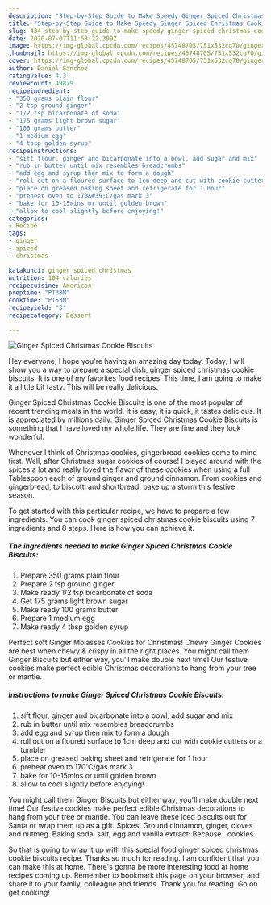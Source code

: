 ```yaml
---
description: "Step-by-Step Guide to Make Speedy Ginger Spiced Christmas Cookie Biscuits"
title: "Step-by-Step Guide to Make Speedy Ginger Spiced Christmas Cookie Biscuits"
slug: 434-step-by-step-guide-to-make-speedy-ginger-spiced-christmas-cookie-biscuits
date: 2020-07-07T11:58:22.399Z
image: https://img-global.cpcdn.com/recipes/45748705/751x532cq70/ginger-spiced-christmas-cookie-biscuits-recipe-main-photo.jpg
thumbnail: https://img-global.cpcdn.com/recipes/45748705/751x532cq70/ginger-spiced-christmas-cookie-biscuits-recipe-main-photo.jpg
cover: https://img-global.cpcdn.com/recipes/45748705/751x532cq70/ginger-spiced-christmas-cookie-biscuits-recipe-main-photo.jpg
author: Daniel Sanchez
ratingvalue: 4.3
reviewcount: 49879
recipeingredient:
- "350 grams plain flour"
- "2 tsp ground ginger"
- "1/2 tsp bicarbonate of soda"
- "175 grams light brown sugar"
- "100 grams butter"
- "1 medium egg"
- "4 tbsp golden syrup"
recipeinstructions:
- "sift flour, ginger and bicarbonate into a bowl, add sugar and mix"
- "rub in butter until mix resembles breadcrumbs"
- "add egg and syrup then mix to form a dough"
- "roll out on a floured surface to 1cm deep and cut with cookie cutters or a tumbler"
- "place on greased baking sheet and refrigerate for 1 hour"
- "preheat oven to 170&#39;C/gas mark 3"
- "bake for 10-15mins or until golden brown"
- "allow to cool slightly before enjoying!"
categories:
- Recipe
tags:
- ginger
- spiced
- christmas

katakunci: ginger spiced christmas 
nutrition: 104 calories
recipecuisine: American
preptime: "PT38M"
cooktime: "PT53M"
recipeyield: "3"
recipecategory: Dessert

---
```



![Ginger Spiced Christmas Cookie Biscuits](https://img-global.cpcdn.com/recipes/45748705/751x532cq70/ginger-spiced-christmas-cookie-biscuits-recipe-main-photo.jpg)

Hey everyone, I hope you're having an amazing day today. Today, I will show you a way to prepare a special dish, ginger spiced christmas cookie biscuits. It is one of my favorites food recipes. This time, I am going to make it a little bit tasty. This will be really delicious.

Ginger Spiced Christmas Cookie Biscuits is one of the most popular of recent trending meals in the world. It is easy, it is quick, it tastes delicious. It is appreciated by millions daily. Ginger Spiced Christmas Cookie Biscuits is something that I have loved my whole life. They are fine and they look wonderful.

Whenever I think of Christmas cookies, gingerbread cookies come to mind first. Well, after Christmas sugar cookies of course! I played around with the spices a lot and really loved the flavor of these cookies when using a full Tablespoon each of ground ginger and ground cinnamon. From cookies and gingerbread, to biscotti and shortbread, bake up a storm this festive season.


To get started with this particular recipe, we have to prepare a few ingredients. You can cook ginger spiced christmas cookie biscuits using 7 ingredients and 8 steps. Here is how you can achieve it.

<!--inarticleads1-->

##### The ingredients needed to make Ginger Spiced Christmas Cookie Biscuits:

1. Prepare 350 grams plain flour
1. Prepare 2 tsp ground ginger
1. Make ready 1/2 tsp bicarbonate of soda
1. Get 175 grams light brown sugar
1. Make ready 100 grams butter
1. Prepare 1 medium egg
1. Make ready 4 tbsp golden syrup


Perfect soft Ginger Molasses Cookies for Christmas! Chewy Ginger Cookies are best when chewy &amp; crispy in all the right places. You might call them Ginger Biscuits but either way, you&#39;ll make double next time! Our festive cookies make perfect edible Christmas decorations to hang from your tree or mantle. 

<!--inarticleads2-->

##### Instructions to make Ginger Spiced Christmas Cookie Biscuits:

1. sift flour, ginger and bicarbonate into a bowl, add sugar and mix
1. rub in butter until mix resembles breadcrumbs
1. add egg and syrup then mix to form a dough
1. roll out on a floured surface to 1cm deep and cut with cookie cutters or a tumbler
1. place on greased baking sheet and refrigerate for 1 hour
1. preheat oven to 170&#39;C/gas mark 3
1. bake for 10-15mins or until golden brown
1. allow to cool slightly before enjoying!


You might call them Ginger Biscuits but either way, you&#39;ll make double next time! Our festive cookies make perfect edible Christmas decorations to hang from your tree or mantle. You can leave these iced biscuits out for Santa or wrap them up as a gift. Spices: Ground cinnamon, ginger, cloves and nutmeg. Baking soda, salt, egg and vanilla extract: Because…cookies. 

So that is going to wrap it up with this special food ginger spiced christmas cookie biscuits recipe. Thanks so much for reading. I am confident that you can make this at home. There's gonna be more interesting food at home recipes coming up. Remember to bookmark this page on your browser, and share it to your family, colleague and friends. Thank you for reading. Go on get cooking!
